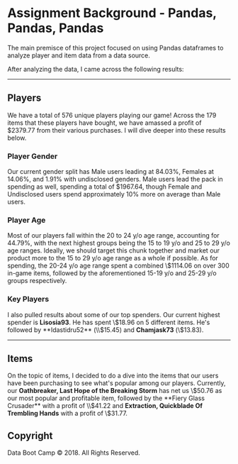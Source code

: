 # Assignment Background - Pandas, Pandas, Pandas

The main premisce of this project focused on using Pandas dataframes to analyze player and item data from a data source.

After analyzing the data, I came across the following results:

----

## Players

We have a total of 576 unique players playing our game! Across the 179 items that these players have bought, we have amassed a profit of \$2379.77 from their various purchases. I will dive deeper into these results below.

### Player Gender

Our current gender split has Male users leading at 84.03\%, Females at 14.06\%, and 1.91\% with undisclosed genders. Male users lead the pack in spending as well, spending a total of \$1967.64, though Female and Undisclosed users spend approximately 10\% more on average than Male users. 

### Player Age

Most of our players fall within the 20 to 24 y/o age range, accounting for 44.79\%, with the next highest groups being the 15 to 19 y/o and 25 to 29 y/o age ranges. Ideally, we should target this chunk together and market our product more to the 15 to 29 y/o age range as a whole if possible. As for spending, the 20-24 y/o age range spent a combined \\$1114.06 on over 300 in-game items, followed by the aforementioned 15-19 y/o and 25-29 y/o groups respectively. 

### Key Players

I also pulled results about some of our top spenders. Our current highest spender is **Lisosia93**. He has spent \\$18.96 on 5 different items. He's followed by **Idastidru52** (\\$15.45) and **Chamjask73** (\\$13.83).

----

## Items

On the topic of items, I decided to do a dive into the items that our users have been purchasing to see what's popular among our players. Currently, our **Oathbreaker, Last Hope of the Breaking Storm**	has net us \\$50.76 as our most popular and profitable item, followed by the **Fiery Glass Crusader** with a profit of \\$41.22 and **Extraction, Quickblade Of Trembling Hands** with a profit of \\$31.77. 

## Copyright

Data Boot Camp © 2018. All Rights Reserved.
